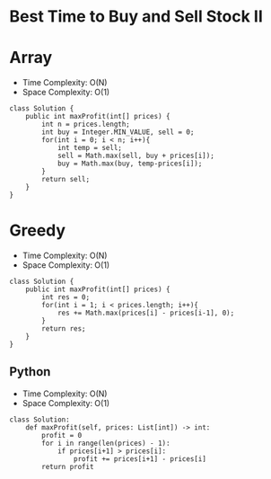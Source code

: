 # Best Time to Buy and Sell Stock II

# Array

- Time Complexity: O(N)
- Space Complexity: O(1)

```
class Solution {
    public int maxProfit(int[] prices) {
        int n = prices.length;
        int buy = Integer.MIN_VALUE, sell = 0;
        for(int i = 0; i < n; i++){
            int temp = sell;
            sell = Math.max(sell, buy + prices[i]);
            buy = Math.max(buy, temp-prices[i]);
        }
        return sell;
    }
}
```

# Greedy

- Time Complexity: O(N)
- Space Complexity: O(1)

```
class Solution {
    public int maxProfit(int[] prices) {
        int res = 0;
        for(int i = 1; i < prices.length; i++){
            res += Math.max(prices[i] - prices[i-1], 0);
        }
        return res;
    }
}
```

## Python

- Time Complexity: O(N)
- Space Complexity: O(1)

```
class Solution:
    def maxProfit(self, prices: List[int]) -> int:
        profit = 0
        for i in range(len(prices) - 1):
            if prices[i+1] > prices[i]:
                profit += prices[i+1] - prices[i]
        return profit
```
